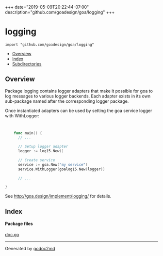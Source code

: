 +++
date="2019-05-09T20:22:44-07:00"
description="github.com/goadesign/goa/logging"
+++


# logging
`import "github.com/goadesign/goa/logging"`

* [Overview](#pkg-overview)
* [Index](#pkg-index)
* [Subdirectories](#pkg-subdirectories)

## <a name="pkg-overview">Overview</a>
Package logging contains logger adapters that make it possible for goa to log messages to various
logger backends. Each adapter exists in its own sub-package named after the corresponding logger
package.

Once instantiated adapters can be used by setting the goa service logger with WithLogger:

```go


	func main() {
	  // ...
	
	  // Setup logger adapter
	  logger := log15.New()
	
	  // Create service
	  service := goa.New("my service")
	  service.WithLogger(goalog15.New(logger))
	
	  // ...

}
```

See <a href="http://goa.design/implement/logging/">http://goa.design/implement/logging/</a> for details.




## <a name="pkg-index">Index</a>


#### <a name="pkg-files">Package files</a>
[doc.go](/src/github.com/goadesign/goa/logging/doc.go) 










- - -
Generated by [godoc2md](http://godoc.org/github.com/davecheney/godoc2md)
